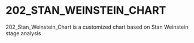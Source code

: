 # 202_STAN_WEINSTEIN_CHART
202_Stan_Weinstein_Chart is a customized chart based on Stan Weinstein stage analysis
